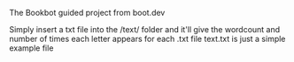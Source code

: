 The Bookbot guided project from boot.dev

Simply insert a txt file into the /text/ folder and it'll give the wordcount and number of times each letter appears for each .txt file
text.txt is just a simple example file
